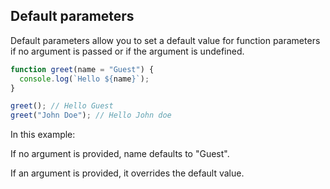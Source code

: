 ## Default parameters

Default parameters allow you to set a default value for function parameters if no argument is passed or if the argument is undefined.

```js
function greet(name = "Guest") {
  console.log(`Hello ${name}`);
}

greet(); // Hello Guest
greet("John Doe"); // Hello John doe
```

In this example:

If no argument is provided, name defaults to "Guest".

If an argument is provided, it overrides the default value.
